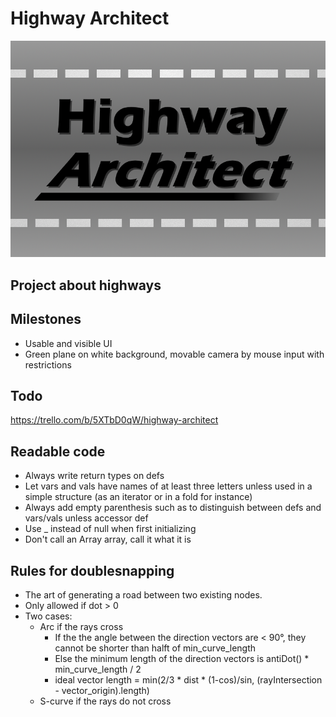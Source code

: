 # Highway Architect
![](./media/logo.png)

## Project about highways

## Milestones
- Usable and visible UI
- Green plane on white background, movable camera by mouse input with restrictions

## Todo
https://trello.com/b/5XTbD0qW/highway-architect

## Readable code
- Always write return types on defs
- Let vars and vals have names of at least three letters unless used in a simple structure (as an iterator or in a fold for instance)
- Always add empty parenthesis such as to distinguish between defs and vars/vals unless accessor def
- Use _ instead of null when first initializing
- Don't call an Array array, call it what it is

## Rules for doublesnapping
- The art of generating a road between two existing nodes.
- Only allowed if dot > 0
- Two cases:
  - Arc if the rays cross
    - If the the angle between the direction vectors are < 90°, they cannot be shorter than halft of min_curve_length
    - Else the minimum length of the direction vectors is antiDot() * min_curve_length / 2
    - ideal vector length = min(2/3 * dist * (1-cos)/sin, (rayIntersection - vector_origin).length)
  - S-curve if the rays do not cross
